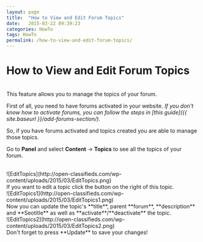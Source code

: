 ```yaml
---
layout: page
title:  "How to View and Edit Forum Topics"
date:   2015-03-22 09:39:23
categories: HowTo
tags: HowTo
permalink: /how-to-view-and-edit-forum-topics/
---
```

# How to View and Edit Forum Topics
<br>
This feature allows you to manage the topics of your forum. 

First of all, you need to have forums activated in your website. _If you don't know how to activate forums, you can follow the steps in [this guide]({{ site.baseurl }}/add-forums-section/)._ 

So, if you have forums activated and topics created you are able to manage those topics. 

Go to **Panel** and select **Content** -> **Topics** to see all the topics of your forum. 

<br>
![EditTopics](http://open-classifieds.com/wp-content/uploads/2015/03/EditTopics.png) 

<br>
If you want to edit a topic click the button on the right of this topic. 

<br>
![EditTopics1](http://open-classifieds.com/wp-content/uploads/2015/03/EditTopics1.png) 

<br>
Now you can update the topic's **title**, parent **forum**, **description** and **Seotitle** as well as **activate**/**deactivate** the topic. 

<br>
![EditTopics2](http://open-classifieds.com/wp-content/uploads/2015/03/EditTopics2.png) 

<br>
Don't forget to press **Update** to save your changes!

<!--title: How to View and Edit Forum Topics
link: http://open-classifieds.com/2015/03/22/how-to-view-and-edit-forum-topics/
author: Constantinos
description: 
post_id: 23934
created: 2015/03/22 10:39:23
created_gmt: 2015/03/22 09:39:23
comment_status: open
post_name: how-to-view-and-edit-forum-topics
status: publish
post_type: post-->
